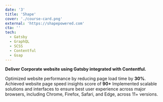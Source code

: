 ```yaml
---
date: '3'
title: 'Shape'
cover: './course-card.png'
external: 'https://shapepowered.com'
cta: ''
tech:
  - Gatsby
  - GraphQL
  - SCSS
  - Contentful
  - Gsap
---
```


<b>Deliver Corporate website using Gatsby integrated with Contentful.</b>

Optimized website performance by reducing page load time by <b>30%</b>. Achieved website page speed insights score of <b>90+</b>
Implemented scalable solutions and interfaces to ensure best user experience
across major browsers, including Chrome, Firefox, Safari, and Edge, across 11+
versions.
